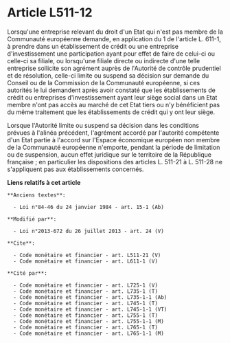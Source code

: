 # Article L511-12

Lorsqu'une entreprise relevant du droit d'un Etat qui n'est pas membre de la Communauté européenne demande, en application du
1 de l'article L. 611-1, à prendre dans un établissement de crédit ou une entreprise d'investissement une participation ayant
pour effet de faire de celui-ci ou celle-ci sa filiale, ou lorsqu'une filiale directe ou indirecte d'une telle entreprise
sollicite son agrément auprès de l'Autorité de contrôle prudentiel et de résolution, celle-ci limite ou suspend sa décision
sur demande du Conseil ou de la Commission de la Communauté européenne, si ces autorités le lui demandent après avoir
constaté que les établissements de crédit ou entreprises d'investissement ayant leur siège social dans un Etat membre n'ont
pas accès au marché de cet Etat tiers ou n'y bénéficient pas du même traitement que les établissements de crédit qui y ont
leur siège. 

Lorsque l'Autorité limite ou suspend sa décision dans les conditions prévues à l'alinéa précédent, l'agrément accordé par
l'autorité compétente d'un Etat partie à l'accord sur l'Espace économique européen non membre de la Communauté européenne
n'emporte, pendant la période de limitation ou de suspension, aucun effet juridique sur le territoire de la République
française ; en particulier les dispositions des articles L. 511-21 à L. 511-28 ne s'appliquent pas aux établissements
concernés.

**Liens relatifs à cet article**

	**Anciens textes**:

	  - Loi n°84-46 du 24 janvier 1984 - art. 15-1 (Ab)

	**Modifié par**:

	  - Loi n°2013-672 du 26 juillet 2013 - art. 24 (V)

	**Cite**:

	  - Code monétaire et financier - art. L511-21 (V)
	  - Code monétaire et financier - art. L611-1 (V)

	**Cité par**:

	  - Code monétaire et financier - art. L725-1 (V)
	  - Code monétaire et financier - art. L735-1 (T)
	  - Code monétaire et financier - art. L735-1-1 (Ab)
	  - Code monétaire et financier - art. L745-1 (T)
	  - Code monétaire et financier - art. L745-1-1 (VT)
	  - Code monétaire et financier - art. L755-1 (T)
	  - Code monétaire et financier - art. L755-1-1 (M)
	  - Code monétaire et financier - art. L765-1 (T)
	  - Code monétaire et financier - art. L765-1-1 (M)
